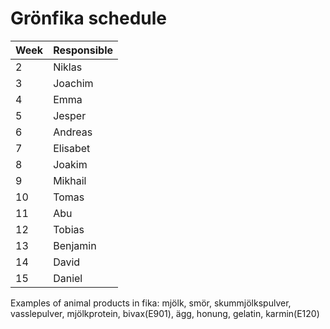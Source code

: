 # Grönfika schedule

| Week | Responsible |
| ---- | ----------- |
| 2    | Niklas      |
| 3    | Joachim     |
| 4    | Emma        |
| 5    | Jesper      |
| 6    | Andreas     |
| 7    | Elisabet    |
| 8    | Joakim      |
| 9    | Mikhail     |
| 10   | Tomas       |
| 11   | Abu         |
| 12   | Tobias      |
| 13   | Benjamin    |
| 14   | David       |
| 15   | Daniel      |

Examples of animal products in fika:
mjölk, smör, skummjölkspulver, vasslepulver, mjölkprotein, bivax(E901), ägg, honung, gelatin, karmin(E120)
